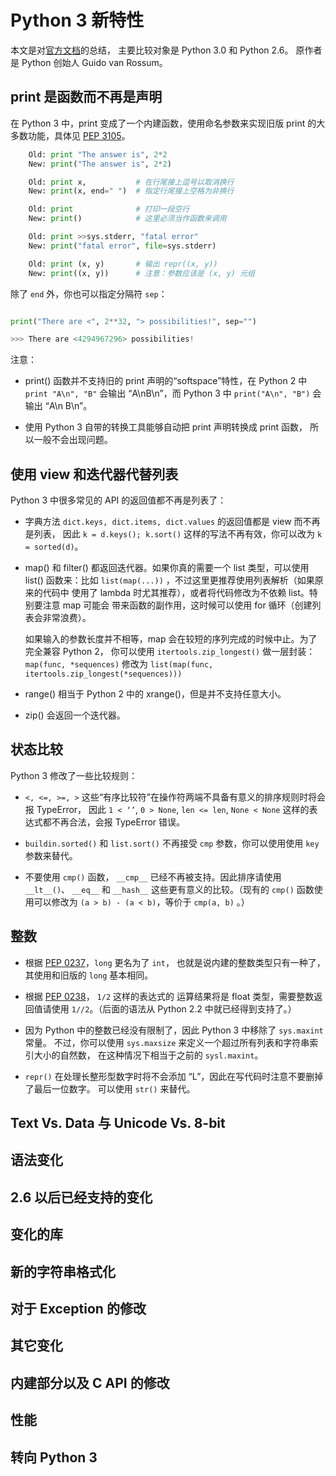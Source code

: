 # Python 3 新特性

本文是对[官方文档](https://docs.python.org/3/whatsnew/3.0.html)的总结，
主要比较对象是 Python 3.0 和 Python 2.6。
原作者是 Python 创始人 Guido van Rossum。


## print 是函数而不再是声明

在 Python 3 中，print 变成了一个内建函数，使用命名参数来实现旧版 print
的大多数功能，具体见 [PEP 3105](http://www.python.org/dev/peps/pep-3105)。

```python
    Old: print "The answer is", 2*2
    New: print("The answer is", 2*2)

    Old: print x,           # 在行尾接上逗号以取消换行
    New: print(x, end=" ")  # 指定行尾接上空格为非换行

    Old: print              # 打印一段空行
    New: print()            # 这里必须当作函数来调用

    Old: print >>sys.stderr, "fatal error"
    New: print("fatal error", file=sys.stderr)

    Old: print (x, y)       # 输出 repr((x, y))
    New: print((x, y))      # 注意：参数应该是 (x, y) 元组
```

除了 `end` 外，你也可以指定分隔符 `sep`：

```python

print("There are <", 2**32, "> possibilities!", sep="")

>>> There are <4294967296> possibilities!
```

注意：

* print() 函数并不支持旧的 print 声明的“softspace”特性，在 Python 2 中 `print "A\n", "B"`
  会输出 “A\nB\n”，而 Python 3 中 `print("A\n", "B")` 会输出 “A\n B\n”。

* 使用 Python 3 自带的转换工具能够自动把 print 声明转换成 print 函数，
  所以一般不会出现问题。


## 使用 view 和迭代器代替列表

Python 3 中很多常见的 API 的返回值都不再是列表了：

* 字典方法 `dict.keys, dict.items, dict.values` 的返回值都是 view 而不再是列表，
  因此 `k = d.keys(); k.sort()` 这样的写法不再有效，你可以改为 `k = sorted(d)`。

* map() 和 filter() 都返回迭代器。如果你真的需要一个 list 类型，可以使用 list()
  函数来：比如 `list(map(...))` ，不过这里更推荐使用列表解析（如果原来的代码中
  使用了 lambda 时尤其推荐），或者将代码修改为不依赖 list。特别要注意 map 可能会
  带来函数的副作用，这时候可以使用 for 循环（创建列表会非常浪费）。

  如果输入的参数长度并不相等，map 会在较短的序列完成的时候中止。为了完全兼容 Python 2，
  你可以使用 `itertools.zip_longest()` 做一层封装：`map(func, *sequences)`
  修改为 `list(map(func, itertools.zip_longest(*sequences)))`

* range() 相当于 Python 2 中的 xrange()，但是并不支持任意大小。

* zip() 会返回一个迭代器。


## 状态比较

Python 3 修改了一些比较规则：

* `<, <=, >=, >` 这些“有序比较符”在操作符两端不具备有意义的排序规则时将会报 TypeError，
  因此 `1 < ‘’`, `0 > None`, `len <= len`, `None < None` 这样的表达式都不再合法，会报 TypeError 错误。

* `buildin.sorted()` 和 `list.sort()` 不再接受 `cmp` 参数，你可以使用使用 `key` 参数来替代。

* 不要使用 `cmp()` 函数， `__cmp__` 已经不再被支持。因此排序请使用 `__lt__()`、
  `__eq__` 和 `__hash__` 这些更有意义的比较。（现有的 `cmp()` 函数使用可以修改为 
  `(a > b) - (a < b)`，等价于 `cmp(a, b)` 。）


## 整数

* 根据 [PEP 0237](http://www.python.org/dev/peps/pep-0237)，`long` 更名为了 `int`，
  也就是说内建的整数类型只有一种了，其使用和旧版的 `long` 基本相同。

* 根据 [PEP 0238](http://www.python.org/dev/peps/pep-0238)， `1/2` 这样的表达式的
  运算结果将是 float 类型，需要整数返回值请使用 `1//2`。（后面的语法从 Python 2.2 中就已经得到支持了。）

* 因为 Python 中的整数已经没有限制了，因此 Python 3 中移除了 `sys.maxint` 常量。
  不过，你可以使用 `sys.maxsize` 来定义一个超过所有列表和字符串索引大小的自然数，
  在这种情况下相当于之前的 `sysl.maxint`。

* `repr()` 在处理长整形型数字时将不会添加 “L”，因此在写代码时注意不要删掉了最后一位数字。
  可以使用 `str()` 来替代。


## Text Vs. Data 与 Unicode Vs. 8-bit



## 语法变化



## 2.6 以后已经支持的变化



## 变化的库



## 新的字符串格式化



## 对于 Exception 的修改



## 其它变化



## 内建部分以及 C API 的修改



## 性能



## 转向 Python 3

